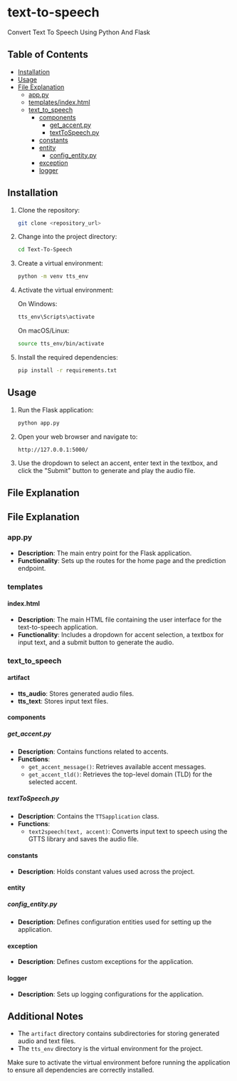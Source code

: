 # text-to-speech
Convert Text To Speech Using Python And Flask


## Table of Contents
- [Installation](#installation)
- [Usage](#usage)
- [File Explanation](#file-explanation)
  - [app.py](#apppy)
  - [templates/index.html](#templatesindexhtml)
  - [text_to_speech](#text_to_speech)
    - [components](#components)
      - [get_accent.py](#get_accentpy)
      - [textToSpeech.py](#texttospeechpy)
    - [constants](#constants)
    - [entity](#entity)
      - [config_entity.py](#config_entitypy)
    - [exception](#exception)
    - [logger](#logger)

## Installation

1. Clone the repository:
    ```sh
    git clone <repository_url>
    ```

2. Change into the project directory:
    ```sh
    cd Text-To-Speech
    ```

3. Create a virtual environment:
    ```sh
    python -m venv tts_env
    ```

4. Activate the virtual environment:

    On Windows:
    ```sh
    tts_env\Scripts\activate
    ```

    On macOS/Linux:
    ```sh
    source tts_env/bin/activate
    ```

5. Install the required dependencies:
    ```sh
    pip install -r requirements.txt
    ```

## Usage

1. Run the Flask application:
    ```sh
    python app.py
    ```

2. Open your web browser and navigate to:
    ```
    http://127.0.0.1:5000/
    ```

3. Use the dropdown to select an accent, enter text in the textbox, and click the "Submit" button to generate and play the audio file.

## File Explanation

## File Explanation

### app.py
- **Description**: The main entry point for the Flask application.
- **Functionality**: Sets up the routes for the home page and the prediction endpoint.

### templates

#### index.html
- **Description**: The main HTML file containing the user interface for the text-to-speech application.
- **Functionality**: Includes a dropdown for accent selection, a textbox for input text, and a submit button to generate the audio.

### text_to_speech

#### artifact
- **tts_audio**: Stores generated audio files.
- **tts_text**: Stores input text files.

#### components

##### get_accent.py
- **Description**: Contains functions related to accents.
- **Functions**:
  - `get_accent_message()`: Retrieves available accent messages.
  - `get_accent_tld()`: Retrieves the top-level domain (TLD) for the selected accent.

##### textToSpeech.py
- **Description**: Contains the `TTSapplication` class.
- **Functions**:
  - `text2speech(text, accent)`: Converts input text to speech using the GTTS library and saves the audio file.

#### constants
- **Description**: Holds constant values used across the project.

#### entity

##### config_entity.py
- **Description**: Defines configuration entities used for setting up the application.

#### exception
- **Description**: Defines custom exceptions for the application.

#### logger
- **Description**: Sets up logging configurations for the application.

## Additional Notes
- The `artifact` directory contains subdirectories for storing generated audio and text files.
- The `tts_env` directory is the virtual environment for the project.

Make sure to activate the virtual environment before running the application to ensure all dependencies are correctly installed.


